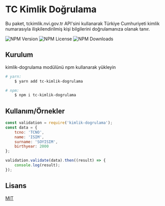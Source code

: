 # TC Kimlik Doğrulama

Bu paket, tckimlik.nvi.gov.tr API'sini kullanarak Türkiye Cumhuriyeti kimlik numarasıyla ilişkilendirilmiş kişi bilgilerini doğrulamanıza olanak tanır. 

 ![NPM Version](https://img.shields.io/npm/v/kimlik-dogrulama)  ![NPM License](https://img.shields.io/npm/l/kimlik-dogrulama?registry_uri=https%3A%2F%2Fregistry.npmjs.com%2Fkimlik-dogrulama&link=https%3A%2F%2Fgithub.com%2Fsametkarapinar%2Fkimlik-dogrulama%2Fblob%2Fmain%2FLICENSE.md)  ![NPM Downloads](https://img.shields.io/npm/dw/kimlik-dogrulama?link=https%3A%2F%2Fwww.npmjs.com%2Fpackage%2Fkimlik-dogrulama) 


## Kurulum 

kimlik-dogrulama modülünü npm kullanarak yükleyin

```bash 
# yarn: 
    $ yarn add tc-kimlik-dogrulama

# npm:
    $ npm i tc-kimlik-dogrulama
```
    
## Kullanım/Örnekler

```javascript
const validation = require('kimlik-dogrulama');
const data = {
    tcno: 'TCNO',
    name: 'ISIM',
    surname: 'SOYISIM',
    birthyear: 2000
};

validation.validate(data).then((result) => {
    console.log(result);
});
```

  
## Lisans

[MIT](https://choosealicense.com/licenses/mit/)

  
